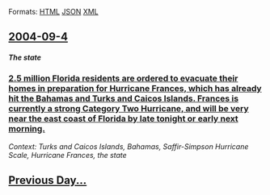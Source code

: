 
Formats: [HTML](2004/09/4/index.html)  [JSON](2004/09/4/index.json)  [XML](2004/09/4/index.xml)  

## [2004-09-4](/news/2004/09/4/index.md)

##### The state
### [ 2.5 million Florida residents are ordered to evacuate their homes in preparation for Hurricane Frances, which has already hit the Bahamas and Turks and Caicos Islands. Frances is currently a strong Category Two Hurricane, and will be very near the east coast of Florida by late tonight or early next morning. ](/news/2004/09/4/2-5-million-florida-residents-are-ordered-to-evacuate-their-homes-in-preparation-for-hurricane-frances-which-has-already-hit-the-bahamas-a.md)
_Context: Turks and Caicos Islands, Bahamas, Saffir-Simpson Hurricane Scale, Hurricane Frances, the state_

## [Previous Day...](/news/2004/09/3/index.md)

